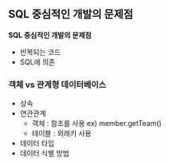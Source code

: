 ## SQL 중심적인 개발의 문제점
**SQL 중심적인 개발의 문제점**
- 반복되는 코드
- SQL에 의존

### 객체 vs 관계형 데이터베이스
- 상속
- 연관관계
	- 객체 : 참조를 사용 ex) member.getTeam()
	- 테이블 : 외래키 사용 
- 데이터 타입
- 데이터 식별 방법
